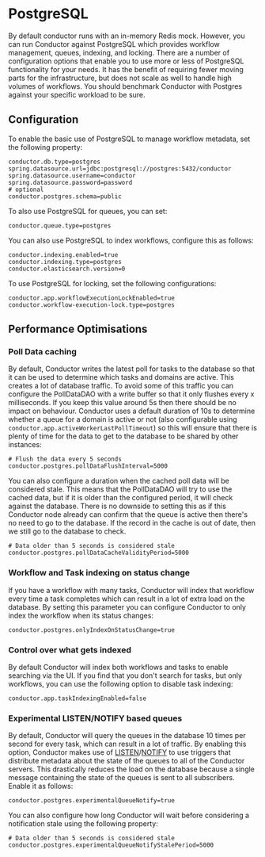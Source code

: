 # PostgreSQL

By default conductor runs with an in-memory Redis mock. However, you
can run Conductor against PostgreSQL which provides workflow management, queues, indexing, and locking.
There are a number of configuration options that enable you to use more or less of PostgreSQL functionality for your needs.
It has the benefit of requiring fewer moving parts for the infrastructure, but does not scale as well to handle high volumes of workflows.
You should benchmark Conductor with Postgres against your specific workload to be sure.


## Configuration

To enable the basic use of PostgreSQL to manage workflow metadata, set the following property:

```properties
conductor.db.type=postgres
spring.datasource.url=jdbc:postgresql://postgres:5432/conductor
spring.datasource.username=conductor
spring.datasource.password=password
# optional
conductor.postgres.schema=public
```

To also use PostgreSQL for queues, you can set:

```properties
conductor.queue.type=postgres
```

You can also use PostgreSQL to index workflows, configure this as follows:

```properties
conductor.indexing.enabled=true
conductor.indexing.type=postgres
conductor.elasticsearch.version=0
```

To use PostgreSQL for locking, set the following configurations:
```properties
conductor.app.workflowExecutionLockEnabled=true
conductor.workflow-execution-lock.type=postgres
```

## Performance Optimisations

### Poll Data caching

By default, Conductor writes the latest poll for tasks to the database so that it can be used to determine which tasks and domains are active. This creates a lot of database traffic.
To avoid some of this traffic you can configure the PollDataDAO with a write buffer so that it only flushes every x milliseconds. If you keep this value around 5s then there should be no impact on behaviour. Conductor uses a default duration of 10s to determine whether a queue for a domain is active or not (also configurable using `conductor.app.activeWorkerLastPollTimeout`) so this will ensure that there is plenty of time for the data to get to the database to be shared by other instances:

```properties
# Flush the data every 5 seconds
conductor.postgres.pollDataFlushInterval=5000
```

You can also configure a duration when the cached poll data will be considered stale. This means that the PollDataDAO will try to use the cached data, but if it is older than the configured period, it will check against the database. There is no downside to setting this as if this Conductor node already can confirm that the queue is active then there's no need to go to the database. If the record in the cache is out of date, then we still go to the database to check.

```properties
# Data older than 5 seconds is considered stale
conductor.postgres.pollDataCacheValidityPeriod=5000
```

### Workflow and Task indexing on status change

If you have a workflow with many tasks, Conductor will index that workflow every time a task completes which can result in a lot of extra load on the database. By setting this parameter you can configure Conductor to only index the workflow when its status changes:

```properties
conductor.postgres.onlyIndexOnStatusChange=true
```

### Control over what gets indexed

By default Conductor will index both workflows and tasks to enable searching via the UI. If you find that you don't search for tasks, but only workflows, you can use the following option to disable task indexing:

```properties
conductor.app.taskIndexingEnabled=false
```

### Experimental LISTEN/NOTIFY based queues

By default, Conductor will query the queues in the database 10 times per second for every task, which can result in a lot of traffic.
By enabling this option, Conductor makes use of [LISTEN](https://www.postgresql.org/docs/current/sql-listen.html)/[NOTIFY](https://www.postgresql.org/docs/current/sql-notify.html) to use triggers that distribute metadata about the state of the queues to all of the Conductor servers. This drastically reduces the load on the database because a single message containing the state of the queues is sent to all subscribers.
Enable it as follows:

```properties
conductor.postgres.experimentalQueueNotify=true
```

You can also configure how long Conductor will wait before considering a notification stale using the following property:

```properties
# Data older than 5 seconds is considered stale
conductor.postgres.experimentalQueueNotifyStalePeriod=5000
```
